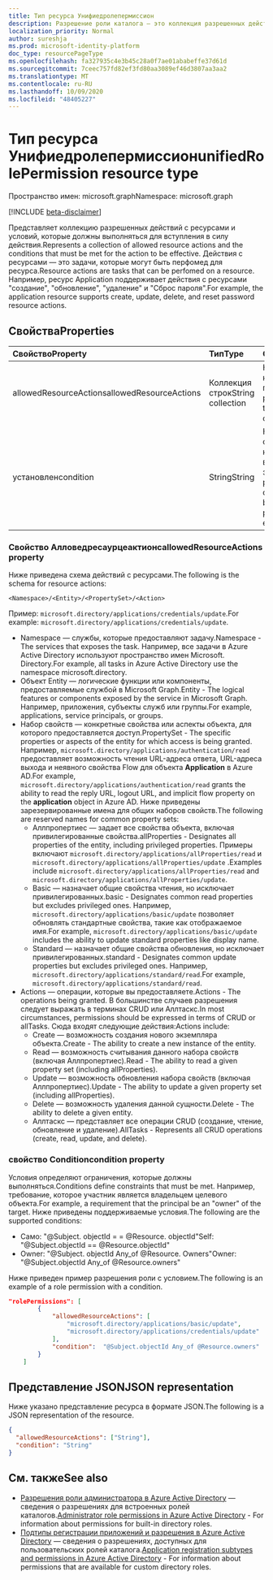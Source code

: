 ```yaml
---
title: Тип ресурса Унифиедролепермиссион
description: Разрешение роли каталога — это коллекция разрешенных действий и условий для ресурсов.
localization_priority: Normal
author: sureshja
ms.prod: microsoft-identity-platform
doc_type: resourcePageType
ms.openlocfilehash: fa327935c4e3b45c28a0f7ae01ababeffe37d61d
ms.sourcegitcommit: 7ceec757fd82ef3fd80aa3089ef46d3807aa3aa2
ms.translationtype: MT
ms.contentlocale: ru-RU
ms.lasthandoff: 10/09/2020
ms.locfileid: "48405227"
---
```

# <a name="unifiedrolepermission-resource-type"></a><span data-ttu-id="0ac77-103">Тип ресурса Унифиедролепермиссион</span><span class="sxs-lookup"><span data-stu-id="0ac77-103">unifiedRolePermission resource type</span></span>

<span data-ttu-id="0ac77-104">Пространство имен: microsoft.graph</span><span class="sxs-lookup"><span data-stu-id="0ac77-104">Namespace: microsoft.graph</span></span>

[!INCLUDE [beta-disclaimer](../../includes/beta-disclaimer.md)]

<span data-ttu-id="0ac77-105">Представляет коллекцию разрешенных действий с ресурсами и условий, которые должны выполняться для вступления в силу действия.</span><span class="sxs-lookup"><span data-stu-id="0ac77-105">Represents a collection of allowed resource actions and the conditions that must be met for the action to be effective.</span></span> <span data-ttu-id="0ac77-106">Действия с ресурсами — это задачи, которые могут быть перфомед для ресурса.</span><span class="sxs-lookup"><span data-stu-id="0ac77-106">Resource actions are tasks that can be perfomed on a resource.</span></span> <span data-ttu-id="0ac77-107">Например, ресурс Application поддерживает действия с ресурсами "создание", "обновление", "удаление" и "Сброс пароля".</span><span class="sxs-lookup"><span data-stu-id="0ac77-107">For example, the application resource supports create, update, delete, and reset password resource actions.</span></span>

## <a name="properties"></a><span data-ttu-id="0ac77-108">Свойства</span><span class="sxs-lookup"><span data-stu-id="0ac77-108">Properties</span></span>

| <span data-ttu-id="0ac77-109">Свойство</span><span class="sxs-lookup"><span data-stu-id="0ac77-109">Property</span></span>     | <span data-ttu-id="0ac77-110">Тип</span><span class="sxs-lookup"><span data-stu-id="0ac77-110">Type</span></span>        | <span data-ttu-id="0ac77-111">Описание</span><span class="sxs-lookup"><span data-stu-id="0ac77-111">Description</span></span> |
|:-------------|:------------|:------------|
|<span data-ttu-id="0ac77-112">allowedResourceActions</span><span class="sxs-lookup"><span data-stu-id="0ac77-112">allowedResourceActions</span></span>|<span data-ttu-id="0ac77-113">Коллекция строк</span><span class="sxs-lookup"><span data-stu-id="0ac77-113">String collection</span></span>| <span data-ttu-id="0ac77-114">Набор задач, которые могут быть перфомед для ресурса.</span><span class="sxs-lookup"><span data-stu-id="0ac77-114">Set of tasks that can be perfomed on a resource.</span></span> |
|<span data-ttu-id="0ac77-115">установлен</span><span class="sxs-lookup"><span data-stu-id="0ac77-115">condition</span></span>|<span data-ttu-id="0ac77-116">String</span><span class="sxs-lookup"><span data-stu-id="0ac77-116">String</span></span>| <span data-ttu-id="0ac77-117">Необязательные ограничения, которые должны выполняться для эффективного разрешения.</span><span class="sxs-lookup"><span data-stu-id="0ac77-117">Optional constraints that must be met for the permission to be effective.</span></span> |

### <a name="allowedresourceactions-property"></a><span data-ttu-id="0ac77-118">Свойство Алловедресаурцеактионс</span><span class="sxs-lookup"><span data-stu-id="0ac77-118">allowedResourceActions property</span></span>

<span data-ttu-id="0ac77-119">Ниже приведена схема действий с ресурсами.</span><span class="sxs-lookup"><span data-stu-id="0ac77-119">The following is the schema for resource actions:</span></span> 

```
<Namespace>/<Entity>/<PropertySet>/<Action>  
```
<span data-ttu-id="0ac77-120">Пример: `microsoft.directory/applications/credentials/update`.</span><span class="sxs-lookup"><span data-stu-id="0ac77-120">For example: `microsoft.directory/applications/credentials/update`.</span></span>  

- <span data-ttu-id="0ac77-121">Namespace — службы, которые предоставляют задачу.</span><span class="sxs-lookup"><span data-stu-id="0ac77-121">Namespace - The services that exposes the task.</span></span> <span data-ttu-id="0ac77-122">Например, все задачи в Azure Active Directory используют пространство имен Microsoft. Directory.</span><span class="sxs-lookup"><span data-stu-id="0ac77-122">For example, all tasks in Azure Active Directory use the namespace microsoft.directory.</span></span>  
- <span data-ttu-id="0ac77-123">Объект Entity — логические функции или компоненты, предоставляемые службой в Microsoft Graph.</span><span class="sxs-lookup"><span data-stu-id="0ac77-123">Entity - The logical features or components exposed by the service in Microsoft Graph.</span></span> <span data-ttu-id="0ac77-124">Например, приложения, субъекты служб или группы.</span><span class="sxs-lookup"><span data-stu-id="0ac77-124">For example, applications, service principals, or groups.</span></span>
- <span data-ttu-id="0ac77-125">Набор свойств — конкретные свойства или аспекты объекта, для которого предоставляется доступ.</span><span class="sxs-lookup"><span data-stu-id="0ac77-125">PropertySet - The specific properties or aspects of the entity for which access is being granted.</span></span> <span data-ttu-id="0ac77-126">Например, `microsoft.directory/applications/authentication/read` предоставляет возможность чтения URL-адреса ответа, URL-адреса выхода и неявного свойства Flow для объекта **Application** в Azure AD.</span><span class="sxs-lookup"><span data-stu-id="0ac77-126">For example, `microsoft.directory/applications/authentication/read` grants the ability to read the reply URL, logout URL, and implicit flow property on the **application** object in Azure AD.</span></span> <span data-ttu-id="0ac77-127">Ниже приведены зарезервированные имена для общих наборов свойств.</span><span class="sxs-lookup"><span data-stu-id="0ac77-127">The following are reserved names for common property sets:</span></span>  
  - <span data-ttu-id="0ac77-128">Аллпропертиес — задает все свойства объекта, включая привилегированные свойства.</span><span class="sxs-lookup"><span data-stu-id="0ac77-128">allProperties - Designates all properties of the entity, including privileged properties.</span></span> <span data-ttu-id="0ac77-129">Примеры включают `microsoft.directory/applications/allProperties/read` и `microsoft.directory/applications/allProperties/update` .</span><span class="sxs-lookup"><span data-stu-id="0ac77-129">Examples include `microsoft.directory/applications/allProperties/read` and `microsoft.directory/applications/allProperties/update`.</span></span>
  - <span data-ttu-id="0ac77-130">Basic — назначает общие свойства чтения, но исключает привилегированных.</span><span class="sxs-lookup"><span data-stu-id="0ac77-130">basic - Designates common read properties but excludes privileged ones.</span></span> <span data-ttu-id="0ac77-131">Например, `microsoft.directory/applications/basic/update` позволяет обновлять стандартные свойства, такие как отображаемое имя.</span><span class="sxs-lookup"><span data-stu-id="0ac77-131">For example, `microsoft.directory/applications/basic/update` includes the ability to update standard properties like display name.</span></span>
  - <span data-ttu-id="0ac77-132">Standard — назначает общие свойства обновления, но исключает привилегированных.</span><span class="sxs-lookup"><span data-stu-id="0ac77-132">standard - Designates common update properties but excludes privileged ones.</span></span> <span data-ttu-id="0ac77-133">Например, `microsoft.directory/applications/standard/read`.</span><span class="sxs-lookup"><span data-stu-id="0ac77-133">For example, `microsoft.directory/applications/standard/read`.</span></span>
- <span data-ttu-id="0ac77-134">Actions — операции, которые вы предоставляете.</span><span class="sxs-lookup"><span data-stu-id="0ac77-134">Actions - The operations being granted.</span></span> <span data-ttu-id="0ac77-135">В большинстве случаев разрешения следует выражать в терминах CRUD или Аллтаскс.</span><span class="sxs-lookup"><span data-stu-id="0ac77-135">In most circumstances, permissions should be expressed in terms of CRUD or allTasks.</span></span> <span data-ttu-id="0ac77-136">Сюда входят следующие действия:</span><span class="sxs-lookup"><span data-stu-id="0ac77-136">Actions include:</span></span>
  - <span data-ttu-id="0ac77-137">Create — возможность создания нового экземпляра объекта.</span><span class="sxs-lookup"><span data-stu-id="0ac77-137">Create - The ability to create a new instance of the entity.</span></span>
  - <span data-ttu-id="0ac77-138">Read — возможность считывания данного набора свойств (включая Аллпропертиес).</span><span class="sxs-lookup"><span data-stu-id="0ac77-138">Read - The ability to read a given property set (including allProperties).</span></span>
  - <span data-ttu-id="0ac77-139">Update — возможность обновления набора свойств (включая Аллпропертиес).</span><span class="sxs-lookup"><span data-stu-id="0ac77-139">Update - The ability to update a given property set (including allProperties).</span></span>
  - <span data-ttu-id="0ac77-140">Delete — возможность удаления данной сущности.</span><span class="sxs-lookup"><span data-stu-id="0ac77-140">Delete - The ability to delete a given entity.</span></span>
  - <span data-ttu-id="0ac77-141">Аллтаскс — представляет все операции CRUD (создание, чтение, обновление и удаление).</span><span class="sxs-lookup"><span data-stu-id="0ac77-141">AllTasks - Represents all CRUD operations (create, read, update, and delete).</span></span> 

### <a name="condition-property"></a><span data-ttu-id="0ac77-142">свойство Condition</span><span class="sxs-lookup"><span data-stu-id="0ac77-142">condition property</span></span>
<span data-ttu-id="0ac77-143">Условия определяют ограничения, которые должны выполняться.</span><span class="sxs-lookup"><span data-stu-id="0ac77-143">Conditions define constraints that must be met.</span></span> <span data-ttu-id="0ac77-144">Например, требование, которое участник является владельцем целевого объекта.</span><span class="sxs-lookup"><span data-stu-id="0ac77-144">For example, a requirement that the principal be an "owner" of the target.</span></span> <span data-ttu-id="0ac77-145">Ниже приведены поддерживаемые условия.</span><span class="sxs-lookup"><span data-stu-id="0ac77-145">The following are the supported conditions:</span></span>

- <span data-ttu-id="0ac77-146">Само: "@Subject. objectId = = @Resource. objectId"</span><span class="sxs-lookup"><span data-stu-id="0ac77-146">Self: "@Subject.objectId == @Resource.objectId"</span></span>
- <span data-ttu-id="0ac77-147">Owner: "@Subject. objectId Any_of @Resource. Owners"</span><span class="sxs-lookup"><span data-stu-id="0ac77-147">Owner: "@Subject.objectId Any_of @Resource.owners"</span></span>

<span data-ttu-id="0ac77-148">Ниже приведен пример разрешения роли с условием.</span><span class="sxs-lookup"><span data-stu-id="0ac77-148">The following is an example of a role permission with a condition.</span></span>

```json
"rolePermissions": [
        {
            "allowedResourceActions": [
                "microsoft.directory/applications/basic/update",
                "microsoft.directory/applications/credentials/update"
            ],
            "condition":  "@Subject.objectId Any_of @Resource.owners"
        }
    ]

```

## <a name="json-representation"></a><span data-ttu-id="0ac77-149">Представление JSON</span><span class="sxs-lookup"><span data-stu-id="0ac77-149">JSON representation</span></span>

<span data-ttu-id="0ac77-150">Ниже указано представление ресурса в формате JSON.</span><span class="sxs-lookup"><span data-stu-id="0ac77-150">The following is a JSON representation of the resource.</span></span>

<!-- {
  "blockType": "resource",
  "optionalProperties": [

  ],
  "@odata.type": "microsoft.graph.unifiedRolePermission",
  "baseType": null
}-->

```json
{
  "allowedResourceActions": ["String"],
  "condition": "String"
}
```
## <a name="see-also"></a><span data-ttu-id="0ac77-151">См. также</span><span class="sxs-lookup"><span data-stu-id="0ac77-151">See also</span></span>

- <span data-ttu-id="0ac77-152">[Разрешения роли администратора в Azure Active Directory](/azure/active-directory/users-groups-roles/directory-assign-admin-roles) — сведения о разрешениях для встроенных ролей каталогов.</span><span class="sxs-lookup"><span data-stu-id="0ac77-152">[Administrator role permissions in Azure Active Directory](/azure/active-directory/users-groups-roles/directory-assign-admin-roles) - For information about permissions for built-in directory roles.</span></span>
- <span data-ttu-id="0ac77-153">[Подтипы регистрации приложений и разрешения в Azure Active Directory](/azure/active-directory/users-groups-roles/roles-custom-available-permissions) — сведения о разрешениях, доступных для пользовательских ролей каталога.</span><span class="sxs-lookup"><span data-stu-id="0ac77-153">[Application registration subtypes and permissions in Azure Active Directory](/azure/active-directory/users-groups-roles/roles-custom-available-permissions) -  For information about permissions that are available for custom directory roles.</span></span> 

<!-- uuid: 16cd6b66-4b1a-43a1-adaf-3a886856ed98
2019-02-04 14:57:30 UTC -->
<!-- {
  "type": "#page.annotation",
  "description": "unifiedRolePermission resource",
  "keywords": "",
  "section": "documentation",
  "tocPath": ""
}-->